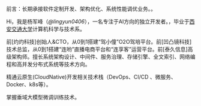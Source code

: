 前言：长期承接软件定制开发、架构优化、系统性能调优业务。。

Hi，我是杨军峰（_@lingyun0406_），一名专注于AI方向的独立开发者。，毕业于[西安交通大学](https://www.xjtu.edu.cn/)计算机科学与技术系。

前[灼灼科技]创始人&CTO，从0到1搭建“驾小僮”O2O驾培平台。前[凹凸镜科技]技术总监，从0到1搭建“连哟”直播电商平台和“连享客”运营平台。前[泰久信息]高级架构师。擅长系统架构设计、中间件、服务治理、存储引擎、全文索引、网络编程和高并发分布式系统等技术方向。

精通云原生(CloudNative)开发相关技术栈（DevOps、CI/CD 、微服务、Docker、k8s等）。

掌握垂域大模型微调训练技术。